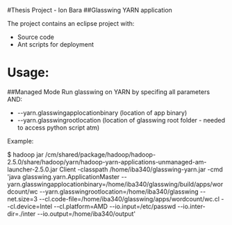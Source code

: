 #Thesis Project - Ion Bara
##Glasswing YARN application

The project contains an eclipse project with:
* Source code
* Ant scripts for deployment

Usage:
======


##Managed Mode
Run glasswing on YARN by specifing all parameters AND:
* --yarn.glasswingapplocationbinary (location of app binary)
* --yarn.glasswingrootlocation (location of glasswing root folder - needed to access python script atm)

Example:

$ hadoop jar /cm/shared/package/hadoop/hadoop-2.5.0/share/hadoop/yarn/hadoop-yarn-applications-unmanaged-am-launcher-2.5.0.jar Client -classpath /home/iba340/glasswing-yarn.jar -cmd 'java glasswing.yarn.ApplicationMaster --yarn.glasswingapplocationbinary=/home/iba340/glasswing/build/apps/wordcount/wc --yarn.glasswingrootlocation=/home/iba340/glasswing --net.size=3 --cl.code-file=/home/iba340/glasswing/apps/wordcount/wc.cl --cl.device=Intel --cl.platform=AMD --io.input=/etc/passwd --io.inter-dir=./inter --io.output=/home/iba340/output'



 